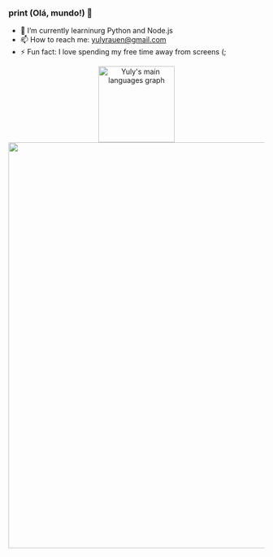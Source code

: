 ### print (Olá, mundo!) 👋

- 🌱 I’m currently learninurg Python and Node.js
- 📫 How to reach me: yulyrauen@gmail.com
- ⚡ Fun fact: I love spending my free time away from screens (;

<div align="center">
  <div>
    <img src="https://github-readme-stats.vercel.app/api/top-langs?username=yulyRauen&locale=en&hide_title=false&layout=compact&card_width=450&langs_count=6&theme=outrun&hide_border=true&border_radius=25" height="150" alt="Yuly's main languages graph"  />
    <img width="800" src="http://github-profile-summary-cards.vercel.app/api/cards/profile-details?username=yulyRauen&theme=outrun">
  </div>
</div>
